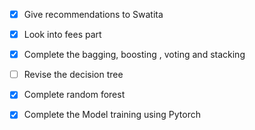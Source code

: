 
- [x] Give recommendations to Swatita
- [x] Look into fees part
- [x] Complete the bagging, boosting , voting and stacking
- [ ] Revise the decision tree
- [x] Complete random forest
- [x] Complete the Model training using Pytorch

